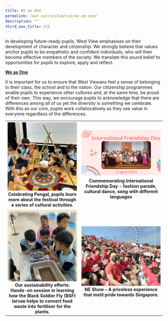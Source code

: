 ```yaml
---
title: WV as One
permalink: /our-curriculum/cce/wv-as-one/
description: ""
third_nav_title: CCE
---
```

In developing future-ready pupils, West View emphasises on their development of character and citizenship. We strongly believe that values anchor pupils to be empathetic and confident individuals, who will then become effective members of the society. We translate this sound belief to opportunities for pupils to explore, apply and reflect.

  

**<u>We as One</u>**

  

It is important for us to ensure that West Viewans feel a sense of belonging to their class, the school and to the nation. Our citizenship programmes enable pupils to experience other cultures and, at the same time, be proud of their own. This way, we encourage pupils to acknowledge that there are differences among all of us yet the diversity is something we celebrate. With this as our core, pupils work collaboratively as they see value in everyone regardless of the differences.

<table style="text-align: center;">
<tbody>
  <tr>
    <td><img src="images/CCE/image9.png"><strong>Celebrating Pongal, pupils learn more about the festival through a series of cultural activities.</strong></td>
    <td><img src="images/CCE/image10.png"><strong>Commemorating International Friendship Day - fashion parade, cultural dance, song with different languages</strong></td>
  </tr>
  <tr>
    <td><img src="images/CCE/image11.png"><strong>Our sustainability efforts: Hands-on session in learning how the Black Soldier Fly (BSF) larvae helps to convert food waste into fertiliser for the plants.</strong></td>
    <td><img src="images/CCE/image12.png"><strong>NE Show – A priceless experience that instil pride towards Singapore.</strong></td>
  </tr>
</tbody>
</table>